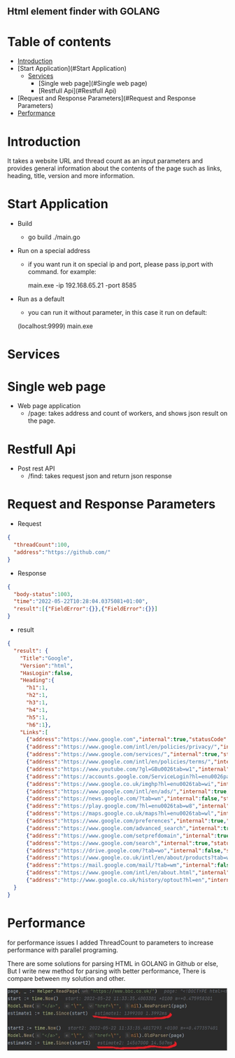 **Html element finder with GOLANG**
----

Table of contents
=================

<!--ts-->
* [Introduction](#Introduction)
* [Start Application](#Start Application)
  * [Services](#Services)
      * [Single web page](#Single web page)
      * [Restfull Api](#Restfull Api)
* [Request and Response Parameters](#Request and Response Parameters)
* [Performance](#Performance)
<!--te-->
Introduction
============
It takes a website URL and thread count as an input parameters and provides general information
about the contents of the page such as links, heading, title, version and more information.


Start Application
============

- Build
  - go build ./main.go
- Run on a special address
  - if you want run it on special ip and port, please pass ip,port with command.
    for example:
  
    main.exe -ip 192.168.65.21 -port 8585
- Run as a default
  - you can run it without parameter, in this case it run on default:
  
   (localhost:9999)
  main.exe

Services
============


Single web page
============
- Web page application
  - /page: takes address and count of workers, and shows json result on the page.

Restfull Api
============
- Post rest API
  - /find: takes request json and return json response

Request and Response Parameters
============
- Request
```json
{
  "threadCount":100,
  "address":"https://github.com/"
}
```
- Response

```json
{
  "body-status":1003,
  "time":"2022-05-22T10:28:04.0375081+01:00",
  "result":[{"FieldError":{}},{"FieldError":{}}]
}
```
- result

```json
{
  "result": {
    "Title":"Google",
    "Version":"html",
    "HasLogin":false,
    "Heading":{
      "h1":1,
      "h2":1,
      "h3":1,
      "h4":1,
      "h5":1,
      "h6":1},
    "Links":[
      {"address":"https://www.google.com","internal":true,"statusCode":404,"err":null},
      {"address":"https://www.google.com/intl/en/policies/privacy/","internal":true,"statusCode":200,"err":null},
      {"address":"https://www.google.com/services/","internal":true,"statusCode":200,"err":null},
      {"address":"https://www.google.com/intl/en/policies/terms/","internal":true,"statusCode":200,"err":null},
      {"address":"https://www.youtube.com/?gl=GBu0026tab=w1","internal":false,"statusCode":200,"err":null},
      {"address":"https://accounts.google.com/ServiceLogin?hl=enu0026passive=trueu0026continue=https://www.google.com/u0026ec=GAZAAQ","internal":false,"statusCode":200,"err":null},
      {"address":"https://www.google.co.uk/imghp?hl=enu0026tab=wi","internal":false,"statusCode":200,"err":null},
      {"address":"https://www.google.com/intl/en/ads/","internal":true,"statusCode":200,"err":null},
      {"address":"https://news.google.com/?tab=wn","internal":false,"statusCode":200,"err":null},
      {"address":"https://play.google.com/?hl=enu0026tab=w8","internal":false,"statusCode":200,"err":null},
      {"address":"https://maps.google.co.uk/maps?hl=enu0026tab=wl","internal":false,"statusCode":200,"err":null},
      {"address":"https://www.google.com/preferences","internal":true,"statusCode":200,"err":null},
      {"address":"https://www.google.com/advanced_search","internal":true,"statusCode":200,"err":null},
      {"address":"https://www.google.com/setprefdomain","internal":true,"statusCode":200,"err":null},
      {"address":"https://www.google.com/search","internal":true,"statusCode":200,"err":null},
      {"address":"https://drive.google.com/?tab=wo","internal":false,"statusCode":200,"err":null},
      {"address":"https://www.google.co.uk/intl/en/about/products?tab=wh","internal":false,"statusCode":200,"err":null},
      {"address":"https://mail.google.com/mail/?tab=wm","internal":false,"statusCode":200,"err":null},
      {"address":"https://www.google.com/intl/en/about.html","internal":true,"statusCode":200,"err":null},
      {"address":"http://www.google.co.uk/history/optout?hl=en","internal":false,"statusCode":200,"err":null}]
  }
}
```

Performance
============
for performance issues I added ThreadCount to parameters to increase performance
with parallel programing.

There are some solutions for parsing HTML in GOLANG in Github or else, But I write new method for parsing with better performance,
There is compare between my solution and other.

![Screenshot](Performance.jpg)




